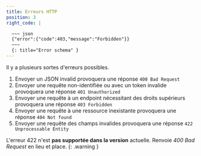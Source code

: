 ```yaml
---
title: Erreurs HTTP
position: 3
right_code: |

  ~~~ json
  {"error":{"code":403,"message":"Forbidden"}}
  ~~~
  {: title="Error schema" }
---
```


Il y a plusieurs sortes d'erreurs possibles.

1. Envoyer un JSON invalid provoquera une réponse `400 Bad Request`
2. Envoyer une requête non-identifiée ou avec un token invalide provoquera une réponse `401 Unauthorized`
3. Envoyer une requête à un endpoint nécessitant des droits supérieurs provoquera une réponse `403 Forbidden`
4. Envoyer une requête à une ressource inexistante provoquera une réponse `404 Not found`
5. Envoyer une requête des champs invalides provoquera une réponse `422 Unprocessable Entity`

L'erreur 422 n'est **pas supportée dans la version** actuelle. Renvoie *400 Bad Request* en lieu et place.
{: .warning }
